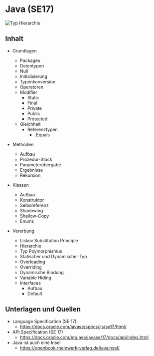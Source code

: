 # Java (SE17)
![Typ Hierarchie](https://upload.wikimedia.org/wikipedia/commons/thumb/c/c3/Python-logo-notext.svg/115px-Python-logo-notext.svg.png)
## Inhalt
- Grundlagen
  - Packages
  - Datentypen
  - Null
  - Initialisierung
  - Typenkonversion
  - Operatoren
  - Modifier
    - Static
    - Final
    - Private
    - Public
    - Protected
  - Gleichheit
    - Referenztypen
      - .Equals
 
- Methoden
  - Aufbau
  - Prozedur-Stack
  - Parameterübergabe
  - Ergebnisse
  - Rekursion
- Klassen
  - Aufbau
  - Konstruktor
  - Selbsreferenz
  - Shadowing
  - Shallow-Copy
  - Enums
- Vererbung
  - Liskov Substitution Principle
  - Hierarchie
  - Typ Poymorphismus
  - Statischer und Dynamischer Typ
  - Overloading
  - Overriding
  - Dynamische Bindung
  - Variable Hiding
  - Interfaces
    - Aufbau
    - Default

## Unterlagen und Quellen
- Language Specification (SE 17)
  - https://docs.oracle.com/javase/specs/jls/se17/html/
- API Specification (SE 17)
  - https://docs.oracle.com/en/java/javase/17/docs/api/index.html
- Java ist auch eine Insel
  - https://openbook.rheinwerk-verlag.de/javainsel/

